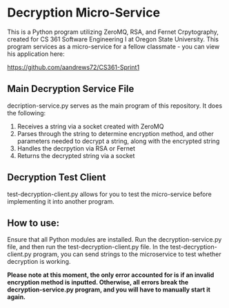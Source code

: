 # Decryption Micro-Service
This is a Python program utilizing ZeroMQ, RSA, and Fernet Crpytography, created for CS 361 Software Engineering I at Oregon State University. This program services as a micro-service for a fellow classmate - you can view his application here:

https://github.com/aandrews72/CS361-Sprint1

## Main Decryption Service File
decription-service.py serves as the main program of this repository. It does the following:

1. Receives a string via a socket created with ZeroMQ
2. Parses through the string to determine encryption method, and other parameters needed to decrypt a string, along with the encrypted string
4. Handles the decrpytion via RSA or Fernet
5. Returns the decrypted string via a socket

## Decryption Test Client
test-decryption-client.py allows for you to test the micro-service before implementing it into another program.

## How to use:
Ensure that all Python modules are installed. Run the decryption-service.py file, and then run the test-decryption-client.py file. In the test-decryption-client.py program, you can send strings to the microservice to test whether decryption is working.

**Please note at this moment, the only error accounted for is if an invalid encryption method is inputted. Otherwise, all errors break the decryption-service.py program, and you will have to manually start it again.**